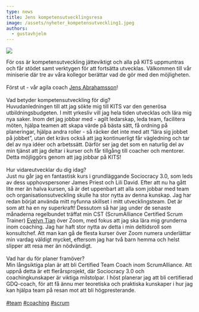 ```yaml
---
type: news
title: Jens kompetensutvecklingsresa
image: /assets/nyheter_kompetensutveckling1.jpeg
authors:
  - gustavhjelm
---
```

<img class="image-left" src="/assets/nyheter_kompetensutveckling1.jpeg">

För oss är kompetensutveckling jätteviktigt och alla på KITS uppmuntras och får stödet samt verktygen för att fortsätta utvecklas. Välkommen till vår miniserie där tre av våra kollegor berättar vad de gör med den möjligheten.\
\
Först ut - vår agila coach [Jens Abrahamsson](https://www.linkedin.com/in/ACoAAABI1BEBIMhOw3MroZyyeCLNcfWy72TLOW8)!\
\
Vad betyder kompetensutveckling för dig?\
Huvudanledningen till att jag sökte mig till KITS var den generösa utbildningsbudgeten. I mitt yrkesliv vill jag hela tiden utvecklas och lära mig nya saker. Inom det jag jobbar med - agilt ledarskap, leda team, facilitera möten, hjälpa teamen att skapa värde på bästa sätt, få ordning på planeringar, hjälpa andra roller - så räcker det inte med att “lära sig jobbet på jobbet”, utan det krävs också att jag kontinuerligt får vägledning och tar del av nya idéer och arbetssätt. Därför ser jag det som en naturlig del av min tjänst att jag deltar i kurser och får tillgång till coacher och mentorer. Detta möjliggörs genom att jag jobbar på KITS!\
\
Hur vidareutvecklar du dig idag?\
Just nu går jag en fantastisk kurs i grundläggande Sociocracy 3.0, som leds av dess upphovspersoner James Priest och Lili David. Efter att nu ha gått lite mer än halva kursen, så är det uppenbart att alla som jobbar med team och organisationsutveckling skulle ha stor nytta av denna kunskap. Jag har redan börjat använda mitt nyfunna skillset i mitt utvecklingsteam. Det är som att ha en ny superkraft! Dessutom så har jag under de senaste månaderna regelbundet träffat min CST (ScrumAlliance Certified Scrum Trainer) [Evelyn Tian](https://www.linkedin.com/in/ACoAAAA2TrcBbmxz7XcmPH6od6GAr5yqF5kdtwc) över Zoom, med fokus att jag ska lära mig grunderna inom coaching. Jag har haft stor nytta av detta i min deltidsroll som konsultchef. Att man kan gå de flesta kurser över Zoom numera underlättar min vardag väldigt mycket, eftersom jag har två barn hemma och helst slipper att resa mer än nödvändigt.\
\
Vad har du för planer framöver?\
Min långsiktiga plan är att bli Certified Team Coach inom ScrumAlliance. Att uppnå detta är ett flerårsprojekt, där Sociocracy 3.0 och coachingkunskaper är viktiga milstolpar. I höst planerar jag att bli certifierad GDQ-coach, för att få ännu mer teoretiska och praktiska kunskaper i hur jag kan hjälpa team på resan mot att bli högpresterande.\
\
[\#team](https://www.linkedin.com/feed/hashtag/?keywords=team&highlightedUpdateUrns=urn%3Ali%3Aactivity%3A7042405835251023872) [\#coaching](https://www.linkedin.com/feed/hashtag/?keywords=coaching&highlightedUpdateUrns=urn%3Ali%3Aactivity%3A7042405835251023872) [\#scrum](https://www.linkedin.com/feed/hashtag/?keywords=scrum&highlightedUpdateUrns=urn%3Ali%3Aactivity%3A7042405835251023872)